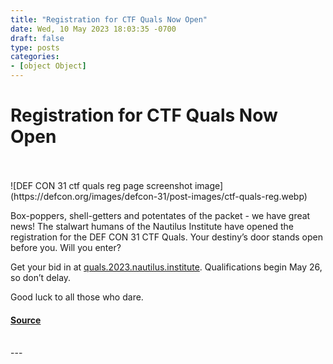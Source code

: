 ```yaml
---
title: "Registration for CTF Quals Now Open"
date: Wed, 10 May 2023 18:03:35 -0700
draft: false
type: posts
categories: 
- [object Object]
---
```

# Registration for CTF Quals Now Open

<br/>

<br/>
![DEF CON 31 ctf quals reg page screenshot image](https://defcon.org/images/defcon-31/post-images/ctf-quals-reg.webp)  

Box-poppers, shell-getters and potentates of the packet - we have great news! The stalwart humans of the Nautilus Institute have opened the registration for the DEF CON 31 CTF Quals. Your destiny’s door stands open before you. Will you enter?  
  
Get your bid in at [quals.2023.nautilus.institute](https://quals.2023.nautilus.institute). Qualifications begin May 26, so don’t delay.  
  
Good luck to all those who dare.

#### [Source](https://quals.2023.nautilus.institute)

<br/>
---
